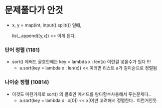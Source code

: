 # 문제풀다가 안것



- x, y = map(int, input().split()) 일떄,

  list_.append([y,x]) << 이게 된다.



### 단어 정렬 (1181)

- sort() 메써드 괄호안에는 key = lambda x : len(x) 이런걸 넣을수가 있다 !!!
  - a.sort(key = lambda x : len(x)) << 이러면 리스트 a가 길이순으로 정렬됨





### 나이순 정렬 (10814)

- 이것도 마찬가지로 sort() 의 괄호안 메서드를 람다함수사용해서 푸는문제다..
  - a.sort(key = lambda x : x[0]) << x[0]만 고려해서 정렬한다.. 이런거인듯 
